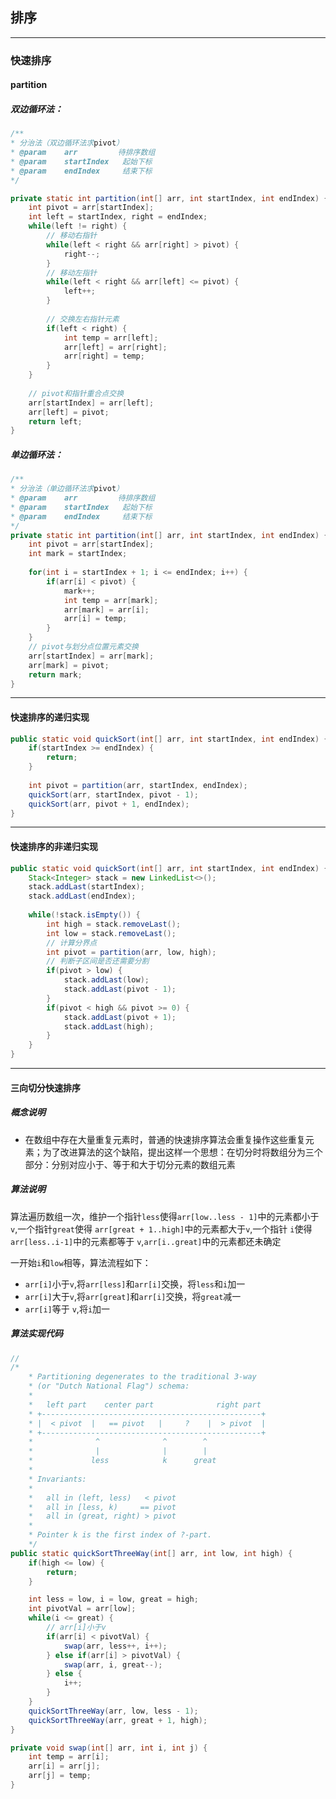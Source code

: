 ## 排序

-----

### 快速排序

#### partition

##### 双边循环法：

```java
/**
* 分治法（双边循环法求pivot）
* @param	arr			待排序数组
* @param	startIndex	 起始下标
* @param	endIndex	 结束下标
*/

private static int partition(int[] arr, int startIndex, int endIndex) {
    int pivot = arr[startIndex];
    int left = startIndex, right = endIndex;
    while(left != right) {
        // 移动右指针
        while(left < right && arr[right] > pivot) {
            right--;
        } 
        // 移动左指针
        while(left < right && arr[left] <= pivot) {
            left++;
        }
        
        // 交换左右指针元素
        if(left < right) {
            int temp = arr[left];
            arr[left] = arr[right];
            arr[right] = temp;
        }
    }
    
    // pivot和指针重合点交换
    arr[startIndex] = arr[left];
    arr[left] = pivot;
    return left;
}
```

##### 单边循环法：

```java
/**
* 分治法（单边循环法求pivot）
* @param	arr			待排序数组
* @param	startIndex	 起始下标
* @param	endIndex	 结束下标
*/
private static int partition(int[] arr, int startIndex, int endIndex) {
    int pivot = arr[startIndex];
    int mark = startIndex;
    
    for(int i = startIndex + 1; i <= endIndex; i++) {
        if(arr[i] < pivot) {
            mark++;
            int temp = arr[mark];
            arr[mark] = arr[i];
            arr[i] = temp;
        }
    }
    // pivot与划分点位置元素交换
    arr[startIndex] = arr[mark];
    arr[mark] = pivot;
    return mark;
}
```

-----

#### 快速排序的递归实现

```java
public static void quickSort(int[] arr, int startIndex, int endIndex) {
    if(startIndex >= endIndex) {
        return;
    }
    
    int pivot = partition(arr, startIndex, endIndex);
    quickSort(arr, startIndex, pivot - 1);
    quickSort(arr, pivot + 1, endIndex);
}
```

-----

#### 快速排序的非递归实现

```java
public static void quickSort(int[] arr, int startIndex, int endIndex) {
    Stack<Integer> stack = new LinkedList<>();
    stack.addLast(startIndex);
    stack.addLast(endIndex);
    
    while(!stack.isEmpty()) {
        int high = stack.removeLast();
        int low = stack.removeLast();
        // 计算分界点
        int pivot = partition(arr, low, high);
        // 判断子区间是否还需要分割
        if(pivot > low) {
            stack.addLast(low);
            stack.addLast(pivot - 1);
        }
        if(pivot < high && pivot >= 0) {
            stack.addLast(pivot + 1);
            stack.addLast(high);
        }
    }
}
```
-------

#### 三向切分快速排序

##### 概念说明

- 在数组中存在大量重复元素时，普通的快速排序算法会重复操作这些重复元素；为了改进算法的这个缺陷，提出这样一个思想：在切分时将数组分为三个部分：分别对应小于、等于和大于切分元素的数组元素

##### 算法说明

算法遍历数组一次，维护一个指针`less`使得`arr[low..less - 1]`中的元素都小于 `v`,一个指针`great`使得 `arr[great + 1..high]`中的元素都大于`v`,一个指针 `i`使得 `arr[less..i-1]`中的元素都等于 `v`,`arr[i..great]`中的元素都还未确定

一开始`i`和`low`相等，算法流程如下：

- `arr[i]`小于`v`,将`arr[less]`和`arr[i]`交换，将`less`和`i`加一
- `arr[i]`大于`v`,将`arr[great]`和`arr[i]`交换，将`great`减一
- `arr[i]`等于 `v`,将`i`加一

##### 算法实现代码

```java
// 
/*
    * Partitioning degenerates to the traditional 3-way
    * (or "Dutch National Flag") schema:
    *
    *   left part    center part              right part
    * +-------------------------------------------------+
    * |  < pivot  |   == pivot   |     ?    |  > pivot  |
    * +-------------------------------------------------+
    *              ^              ^        ^
    *              |              |        |
    *             less            k      great
    *
    * Invariants:
    *
    *   all in (left, less)   < pivot
    *   all in [less, k)     == pivot
    *   all in (great, right) > pivot
    *
    * Pointer k is the first index of ?-part.
    */
public static quickSortThreeWay(int[] arr, int low, int high) {
    if(high <= low) {
        return;
    }

    int less = low, i = low, great = high;
    int pivotVal = arr[low];
    while(i <= great) {
        // arr[i]小于v
        if(arr[i] < pivotVal) {
            swap(arr, less++, i++);
        } else if(arr[i] > pivotVal) {
            swap(arr, i, great--);
        } else {
            i++;
        }
    }
    quickSortThreeWay(arr, low, less - 1);
    quickSortThreeWay(arr, great + 1, high);
}

private void swap(int[] arr, int i, int j) {
    int temp = arr[i];
    arr[i] = arr[j];
    arr[j] = temp;
}
```

